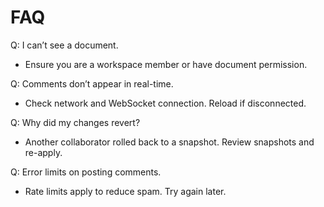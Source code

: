 # FAQ

Q: I can’t see a document.
- Ensure you are a workspace member or have document permission.

Q: Comments don’t appear in real-time.
- Check network and WebSocket connection. Reload if disconnected.

Q: Why did my changes revert?
- Another collaborator rolled back to a snapshot. Review snapshots and re-apply.

Q: Error limits on posting comments.
- Rate limits apply to reduce spam. Try again later.
